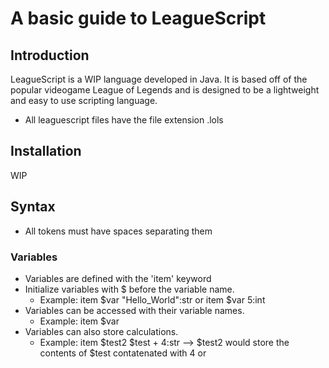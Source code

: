 # A basic guide to LeagueScript
## Introduction
LeagueScript is a WIP language developed in Java. It is based off of the popular videogame League of Legends
and is designed to be a lightweight and easy to use scripting language.
 - All leaguescript files have the file extension .lols

## Installation

WIP

## Syntax
 - All tokens must have spaces separating them
### Variables
 - Variables are defined with the 'item' keyword
 - Initialize variables with $ before the variable name.
    - Example: item $var "Hello_World":str or item $var 5:int
 - Variables can be accessed with their variable names.
    - Example: item $var
 - Variables can also store calculations.
    - Example: item $test2 $test + 4:str --> $test2 would store the contents of $test contatenated with 4 or 